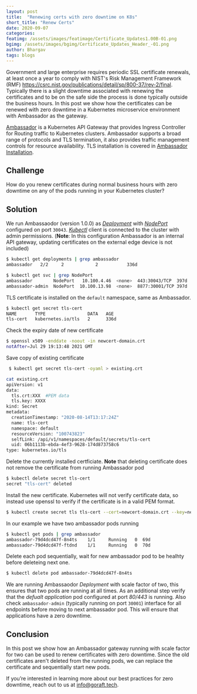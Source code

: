```yaml
---
layout: post
title:  "Renewing certs with zero downtime on K8s"
short_title: "Renew Certs"
date: 2020-09-07
categories:
featimg: /assets/images/featimage/Certificate_Updates1.00B-01.png
bgimg: /assets/images/bgimg/Certificate_Updates_Header_-01.png
author: Bhargav
tags: blogs
---
```


Government and large enterprise requires periodic SSL certificate renewals, at least once a year to comply with NIST's Risk Management Framework (RMF)
https://csrc.nist.gov/publications/detail/sp/800-37/rev-2/final. Typically there is a slight downtime associated with renewing the certificates and to be on the safe side the process is done typically outside the business hours. In this post we show how the certificates can be renewed with zero downtime in a Kubernetes microservice environment with Ambassador as the gateway.

[Ambassador](https://www.getambassador.io/) is a Kubernetes API Gateway that provides Ingress Controller for Routing traffic to Kubernetes clusters. Ambassador supports a broad range of protocols and TLS termination, it also provides traffic management controls for resource availability. TLS installation is covered in [Ambassador Installation](https://www.getambassador.io/docs/latest/howtos/tls-termination/).

## Challenge
How do you renew certificates during normal business hours with zero downtime on any of the pods running in your Kubernetes cluster?

## Solution
We run Ambassaodor (version 1.0.0) as [*Deployment*](https://kubernetes.io/docs/concepts/workloads/controllers/deployment/) with [*NodePort*](https://kubernetes.io/docs/concepts/services-networking/service/#nodeport) configured on port `30043`. [*Kubectl*](https://kubernetes.io/docs/tasks/tools/install-kubectl/) client is connected to the cluster with admin permissions.
(**Note**: In this configuration Ambassador is an internal API gateway, updating certificates on the external edge device is not included)

```bash
$ kubectl get deployments | grep ambassador
ambassador   2/2     2            2           336d

$ kubectl get svc | grep NodePort
ambassador        NodePort   10.100.4.46  <none>  443:30043/TCP  397d
ambassador-admin  NodePort  10.100.13.98  <none>  8877:30001/TCP 397d
```
TLS certificate is installed on the `default` namespace, same as Ambassador.
```bash
$ kubectl get secret tls-cert
NAME       TYPE                DATA   AGE
tls-cert   kubernetes.io/tls   2      336d

```
Check the expiry date of new certificate
```bash
$ openssl x509 -enddate -noout -in newcert-domain.crt 
notAfter=Jul 29 19:13:48 2021 GMT
```
Save copy of existing certificate
```bash
 $ kubectl get secret tls-cert -oyaml > existing.crt

cat existing.crt
apiVersion: v1
data:
  tls.crt:XXX  #PEM data
  tls.key: XXXX
kind: Secret
metadata:
  creationTimestamp: "2020-08-14T13:17:24Z"
  name: tls-cert
  namespace: default
  resourceVersion: "100743823"
  selfLink: /api/v1/namespaces/default/secrets/tls-cert
  uid: 06b1113b-ebda-4ef3-9628-174d873758c6
type: kubernetes.io/tls
```
Delete the currently installed certficiate. **Note** that deleting certificate does not remove the certificate from running Ambassador pod 
```bash
$ kubectl delete secret tls-cert 
secret "tls-cert" deleted
```

Install the new certificate. Kubernetes will not verify certificate data, so instead use openssl to verify if the certificate is in a valid PEM format.
```bash
$ kubectl create secret tls tls-cert --cert=newcert-domain.crt --key=newcert-domain.key 
```
In our example we have two ambassador pods running
```bash
$ kubectl get pods | grep ambassador
ambassador-79d4dcd47f-8n4ts    1/1     Running   0  69d     
ambassador-79d4dcd47f-ftdnd    1/1     Running   0  70d
```
Delete each pod sequentially, wait for new ambassador pod to be healhty before deleteing next one. 
```bash
$ kubectl delete pod ambassador-79d4dcd47f-8n4ts
```
We are running Ambassaodor *Deployment* with scale factor of two, this ensures that two pods are running at all times. As an additional step verify that the *defualt application* pod configured at port *80/443* is running. Also check `ambassador-admin` (typically running on port `30001`) interface for all endpoints before moving to next ambassador pod. This will ensure that applications have a zero downtime.

## Conclusion

In this post we show how an Ambassador gateway running with scale factor for two can be used to renew certificates with zero downtime. Since the old certificates aren't deleted from the running pods, we can replace the certificate and sequentially start new pods.

If you’re interested in learning more about our best practices for zero downtime, reach out to us at [info@goraft.tech](mailto:info@goraft.tech).
